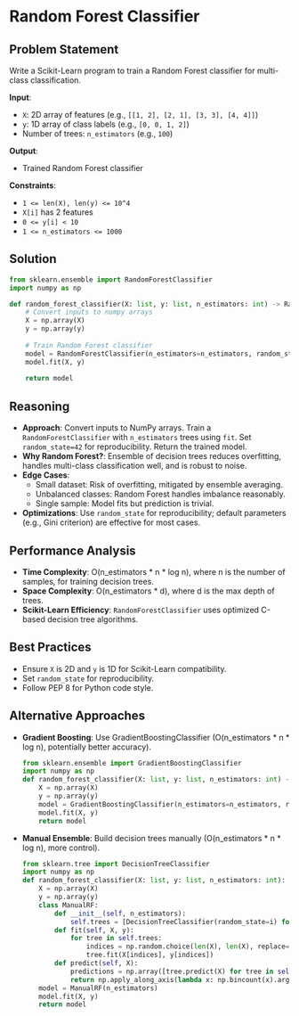 # Random Forest Classifier

## Problem Statement
Write a Scikit-Learn program to train a Random Forest classifier for multi-class classification.

**Input**:
- `X`: 2D array of features (e.g., `[[1, 2], [2, 1], [3, 3], [4, 4]]`)
- `y`: 1D array of class labels (e.g., `[0, 0, 1, 2]`)
- Number of trees: `n_estimators` (e.g., `100`)

**Output**:
- Trained Random Forest classifier

**Constraints**:
- `1 <= len(X), len(y) <= 10^4`
- `X[i]` has 2 features
- `0 <= y[i] < 10`
- `1 <= n_estimators <= 1000`

## Solution
```python
from sklearn.ensemble import RandomForestClassifier
import numpy as np

def random_forest_classifier(X: list, y: list, n_estimators: int) -> RandomForestClassifier:
    # Convert inputs to numpy arrays
    X = np.array(X)
    y = np.array(y)
    
    # Train Random Forest classifier
    model = RandomForestClassifier(n_estimators=n_estimators, random_state=42)
    model.fit(X, y)
    
    return model
```

## Reasoning
- **Approach**: Convert inputs to NumPy arrays. Train a `RandomForestClassifier` with `n_estimators` trees using `fit`. Set `random_state=42` for reproducibility. Return the trained model.
- **Why Random Forest?**: Ensemble of decision trees reduces overfitting, handles multi-class classification well, and is robust to noise.
- **Edge Cases**:
  - Small dataset: Risk of overfitting, mitigated by ensemble averaging.
  - Unbalanced classes: Random Forest handles imbalance reasonably.
  - Single sample: Model fits but prediction is trivial.
- **Optimizations**: Use `random_state` for reproducibility; default parameters (e.g., Gini criterion) are effective for most cases.

## Performance Analysis
- **Time Complexity**: O(n_estimators * n * log n), where n is the number of samples, for training decision trees.
- **Space Complexity**: O(n_estimators * d), where d is the max depth of trees.
- **Scikit-Learn Efficiency**: `RandomForestClassifier` uses optimized C-based decision tree algorithms.

## Best Practices
- Ensure `X` is 2D and `y` is 1D for Scikit-Learn compatibility.
- Set `random_state` for reproducibility.
- Follow PEP 8 for Python code style.

## Alternative Approaches
- **Gradient Boosting**: Use GradientBoostingClassifier (O(n_estimators * n * log n), potentially better accuracy).
  ```python
  from sklearn.ensemble import GradientBoostingClassifier
  import numpy as np
  def random_forest_classifier(X: list, y: list, n_estimators: int) -> GradientBoostingClassifier:
      X = np.array(X)
      y = np.array(y)
      model = GradientBoostingClassifier(n_estimators=n_estimators, random_state=42)
      model.fit(X, y)
      return model
  ```
- **Manual Ensemble**: Build decision trees manually (O(n_estimators * n * log n), more control).
  ```python
  from sklearn.tree import DecisionTreeClassifier
  import numpy as np
  def random_forest_classifier(X: list, y: list, n_estimators: int):
      X = np.array(X)
      y = np.array(y)
      class ManualRF:
          def __init__(self, n_estimators):
              self.trees = [DecisionTreeClassifier(random_state=i) for i in range(n_estimators)]
          def fit(self, X, y):
              for tree in self.trees:
                  indices = np.random.choice(len(X), len(X), replace=True)
                  tree.fit(X[indices], y[indices])
          def predict(self, X):
              predictions = np.array([tree.predict(X) for tree in self.trees])
              return np.apply_along_axis(lambda x: np.bincount(x).argmax(), axis=0, arr=predictions)
      model = ManualRF(n_estimators)
      model.fit(X, y)
      return model
  ```